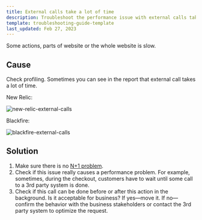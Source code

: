 ```yaml
---
title: External calls take a lot of time
description: Troubleshoot the performance issue with external calls taking much time
template: troubleshooting-guide-template
last_updated: Feb 27, 2023
---
```


Some actions, parts of website or the whole website is slow.

## Cause

Check profiling. Sometimes you can see in the report that external call takes a lot of time.

New Relic:

![new-relic-external-calls](https://spryker.s3.eu-central-1.amazonaws.com/docs/scos/dev/troubleshooting/troubleshooting-performance-issues/external-calls-take-a-lot-of-time/new-relic-external-calls.png)

Blackfire:

![blackfire-external-calls](https://spryker.s3.eu-central-1.amazonaws.com/docs/scos/dev/troubleshooting/troubleshooting-performance-issues/external-calls-take-a-lot-of-time/blackfire-external-calls.png)

## Solution

1. Make sure there is no [N+1 problem](/docs/scos/dev/troubleshooting/troubleshooting-performance-issues/n+1-problem.html).
2. Check if this issue really causes a performance problem. For example, sometimes, during the checkout, customers have to wait until some call to a 3rd party system is done.
3. Check if this call can be done before or after this action in the background. Is it acceptable for business?
If yes—move it.
If no—confirm the behavior with the business stakeholders or contact the 3rd party system to optimize the request. 
